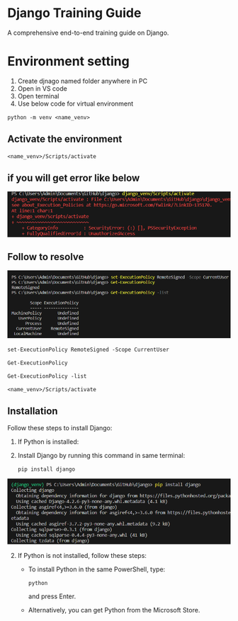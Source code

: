 # Django Training Guide

A comprehensive end-to-end training guide on Django.

# Environment setting
1. Create djnago named folder anywhere in PC
2. Open in VS code
3. Open terminal
4. Use below code for virtual environment
```
python -m venv <name_venv>
```
## Activate the environment
```
<name_venv>/Scripts/activate
```
## if you will get error like below
![Error](image-2.png)
## Follow to resolve
![Solution](image-3.png)
```
set-ExecutionPolicy RemoteSigned -Scope CurrentUser 
```

```
Get-ExecutionPolicy
```

```
Get-ExecutionPolicy -list
```
```
<name_venv>/Scripts/activate
```

## Installation

Follow these steps to install Django:
1. If Python is installed:

1. Install Django by running this command in same terminal:
   ```
   pip install django
   ```
  ![Django installation](image-1.png)

2. If Python is not installed, follow these steps:

   - To install Python in the same PowerShell, type:
     ```
     python
     ```
     and press Enter.

   - Alternatively, you can get Python from the Microsoft Store.